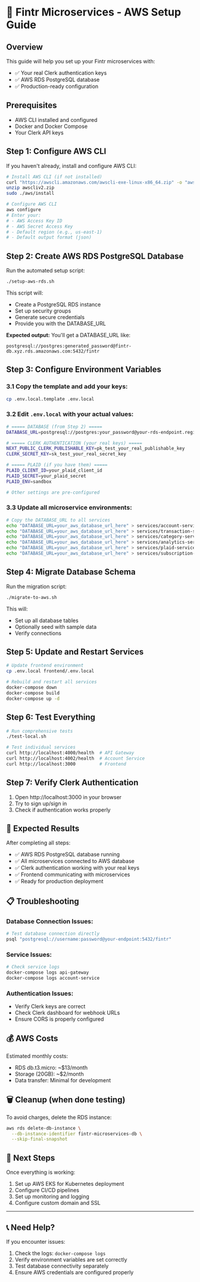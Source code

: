 # 🚀 Fintr Microservices - AWS Setup Guide

## Overview
This guide will help you set up your Fintr microservices with:
- ✅ Your real Clerk authentication keys
- ✅ AWS RDS PostgreSQL database
- ✅ Production-ready configuration

## Prerequisites
- AWS CLI installed and configured
- Docker and Docker Compose
- Your Clerk API keys

## Step 1: Configure AWS CLI

If you haven't already, install and configure AWS CLI:

```bash
# Install AWS CLI (if not installed)
curl "https://awscli.amazonaws.com/awscli-exe-linux-x86_64.zip" -o "awscliv2.zip"
unzip awscliv2.zip
sudo ./aws/install

# Configure AWS CLI
aws configure
# Enter your:
# - AWS Access Key ID
# - AWS Secret Access Key  
# - Default region (e.g., us-east-1)
# - Default output format (json)
```

## Step 2: Create AWS RDS PostgreSQL Database

Run the automated setup script:

```bash
./setup-aws-rds.sh
```

This script will:
- Create a PostgreSQL RDS instance
- Set up security groups
- Generate secure credentials
- Provide you with the DATABASE_URL

**Expected output:** You'll get a DATABASE_URL like:
```
postgresql://postgres:generated_password@fintr-db.xyz.rds.amazonaws.com:5432/fintr
```

## Step 3: Configure Environment Variables

### 3.1 Copy the template and add your keys:

```bash
cp .env.local.template .env.local
```

### 3.2 Edit `.env.local` with your actual values:

```bash
# ===== DATABASE (from Step 2) =====
DATABASE_URL=postgresql://postgres:your_password@your-rds-endpoint.region.rds.amazonaws.com:5432/fintr

# ===== CLERK AUTHENTICATION (your real keys) =====
NEXT_PUBLIC_CLERK_PUBLISHABLE_KEY=pk_test_your_real_publishable_key
CLERK_SECRET_KEY=sk_test_your_real_secret_key

# ===== PLAID (if you have them) =====
PLAID_CLIENT_ID=your_plaid_client_id
PLAID_SECRET=your_plaid_secret
PLAID_ENV=sandbox

# Other settings are pre-configured
```

### 3.3 Update all microservice environments:

```bash
# Copy the DATABASE_URL to all services
echo "DATABASE_URL=your_aws_database_url_here" > services/account-service/.env
echo "DATABASE_URL=your_aws_database_url_here" > services/transaction-service/.env
echo "DATABASE_URL=your_aws_database_url_here" > services/category-service/.env
echo "DATABASE_URL=your_aws_database_url_here" > services/analytics-service/.env
echo "DATABASE_URL=your_aws_database_url_here" > services/plaid-service/.env
echo "DATABASE_URL=your_aws_database_url_here" > services/subscription-service/.env
```

## Step 4: Migrate Database Schema

Run the migration script:

```bash
./migrate-to-aws.sh
```

This will:
- Set up all database tables
- Optionally seed with sample data
- Verify connections

## Step 5: Update and Restart Services

```bash
# Update frontend environment
cp .env.local frontend/.env.local

# Rebuild and restart all services
docker-compose down
docker-compose build
docker-compose up -d
```

## Step 6: Test Everything

```bash
# Run comprehensive tests
./test-local.sh

# Test individual services
curl http://localhost:4000/health  # API Gateway
curl http://localhost:4002/health  # Account Service
curl http://localhost:3000         # Frontend
```

## Step 7: Verify Clerk Authentication

1. Open http://localhost:3000 in your browser
2. Try to sign up/sign in
3. Check if authentication works properly

## 🎯 Expected Results

After completing all steps:

- ✅ AWS RDS PostgreSQL database running
- ✅ All microservices connected to AWS database
- ✅ Clerk authentication working with your real keys
- ✅ Frontend communicating with microservices
- ✅ Ready for production deployment

## 📋 Troubleshooting

### Database Connection Issues:
```bash
# Test database connection directly
psql "postgresql://username:password@your-endpoint:5432/fintr"
```

### Service Issues:
```bash
# Check service logs
docker-compose logs api-gateway
docker-compose logs account-service
```

### Authentication Issues:
- Verify Clerk keys are correct
- Check Clerk dashboard for webhook URLs
- Ensure CORS is properly configured

## 💰 AWS Costs

Estimated monthly costs:
- RDS db.t3.micro: ~$13/month
- Storage (20GB): ~$2/month
- Data transfer: Minimal for development

## 🗑️ Cleanup (when done testing)

To avoid charges, delete the RDS instance:

```bash
aws rds delete-db-instance \
  --db-instance-identifier fintr-microservices-db \
  --skip-final-snapshot
```

## 🚀 Next Steps

Once everything is working:
1. Set up AWS EKS for Kubernetes deployment
2. Configure CI/CD pipelines
3. Set up monitoring and logging
4. Configure custom domain and SSL

---

## 📞 Need Help?

If you encounter issues:
1. Check the logs: `docker-compose logs`
2. Verify environment variables are set correctly
3. Test database connectivity separately
4. Ensure AWS credentials are configured properly
